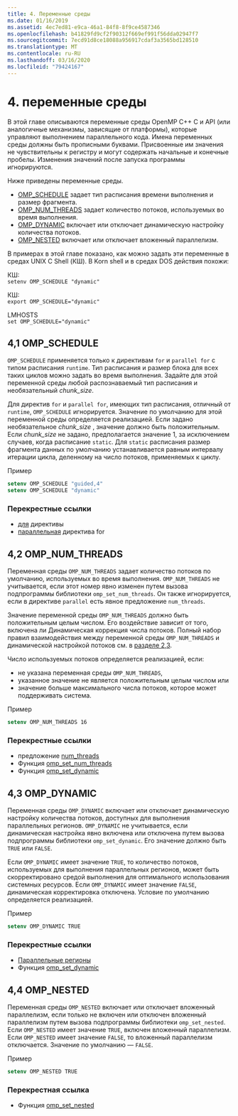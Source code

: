 ```yaml
---
title: 4. Переменные среды
ms.date: 01/16/2019
ms.assetid: 4ec7ed81-e9ca-46a1-84f8-8f9ce4587346
ms.openlocfilehash: b41829fd9cf2f90312f669ef991f56dda02947f7
ms.sourcegitcommit: 7ecd91d8ce18088a956917cdaf3a3565bd128510
ms.translationtype: MT
ms.contentlocale: ru-RU
ms.lasthandoff: 03/16/2020
ms.locfileid: "79424167"
---
```

# <a name="4-environment-variables"></a>4. переменные среды

В этой главе описываются переменные среды OpenMP C++ C и API (или аналогичные механизмы, зависящие от платформы), которые управляют выполнением параллельного кода.  Имена переменных среды должны быть прописными буквами. Присвоенные им значения не чувствительны к регистру и могут содержать начальные и конечные пробелы.  Изменения значений после запуска программы игнорируются.

Ниже приведены переменные среды.

- [OMP_SCHEDULE](#41-omp_schedule) задает тип расписания времени выполнения и размер фрагмента.
- [OMP_NUM_THREADS](#42-omp_num_threads) задает количество потоков, используемых во время выполнения.
- [OMP_DYNAMIC](#43-omp_dynamic) включает или отключает динамическую настройку количества потоков.
- [OMP_NESTED](#44-omp_nested) включает или отключает вложенный параллелизм.

В примерах в этой главе показано, как можно задать эти переменные в средах UNIX C Shell (КШ). В Korn shell и в средах DOS действия похожи:

КШ:  
`setenv OMP_SCHEDULE "dynamic"`

КШ:  
`export OMP_SCHEDULE="dynamic"`

LMHOSTS  
`set OMP_SCHEDULE="dynamic"`

## <a name="41-omp_schedule"></a>4,1 OMP_SCHEDULE

`OMP_SCHEDULE` применяется только к директивам `for` и `parallel for` с типом расписания `runtime`. Тип расписания и размер блока для всех таких циклов можно задать во время выполнения. Задайте для этой переменной среды любой распознаваемый тип расписания и необязательный *chunk_size*.

Для директив `for` и `parallel for`, имеющих тип расписания, отличный от `runtime`, `OMP_SCHEDULE` игнорируется. Значение по умолчанию для этой переменной среды определяется реализацией. Если задано необязательное *chunk_size* , значение должно быть положительным. Если *chunk_size* не задано, предполагается значение 1, за исключением случаев, когда расписание `static`. Для `static` расписания размер фрагмента данных по умолчанию устанавливается равным интервалу итерации цикла, деленному на число потоков, применяемых к циклу.

Пример

```csh
setenv OMP_SCHEDULE "guided,4"
setenv OMP_SCHEDULE "dynamic"
```

### <a name="cross-references"></a>Перекрестные ссылки

- [для](2-directives.md#241-for-construct) директивы
- [параллельная](2-directives.md#251-parallel-for-construct) директива for

## <a name="42-omp_num_threads"></a>4,2 OMP_NUM_THREADS

Переменная среды `OMP_NUM_THREADS` задает количество потоков по умолчанию, используемых во время выполнения. `OMP_NUM_THREADS` не учитывается, если этот номер явно изменен путем вызова подпрограммы библиотеки `omp_set_num_threads`. Он также игнорируется, если в директиве `parallel` есть явное предложение `num_threads`.

Значение переменной среды `OMP_NUM_THREADS` должно быть положительным целым числом. Его воздействие зависит от того, включена ли Динамическая коррекция числа потоков. Полный набор правил взаимодействия между переменной среды `OMP_NUM_THREADS` и динамической настройкой потоков см. в [разделе 2,3](2-directives.md#23-parallel-construct).

Число используемых потоков определяется реализацией, если:

- не указана переменная среды `OMP_NUM_THREADS`,
- указанное значение не является положительным целым числом или
- значение больше максимального числа потоков, которое может поддерживать система.

Пример

```csh
setenv OMP_NUM_THREADS 16
```

### <a name="cross-references"></a>Перекрестные ссылки

- предложение [num_threads](2-directives.md#23-parallel-construct)
- Функция [omp_set_num_threads](3-run-time-library-functions.md#311-omp_set_num_threads-function)
- Функция [omp_set_dynamic](3-run-time-library-functions.md#317-omp_set_dynamic-function)

## <a name="43-omp_dynamic"></a>4,3 OMP_DYNAMIC

Переменная среды `OMP_DYNAMIC` включает или отключает динамическую настройку количества потоков, доступных для выполнения параллельных регионов. `OMP_DYNAMIC` не учитывается, если динамическая настройка явно включена или отключена путем вызова подпрограммы библиотеки `omp_set_dynamic`. Его значение должно быть `TRUE` или `FALSE`.

Если `OMP_DYNAMIC` имеет значение `TRUE`, то количество потоков, используемых для выполнения параллельных регионов, может быть скорректировано средой выполнения для оптимального использования системных ресурсов.  Если `OMP_DYNAMIC` имеет значение `FALSE`, динамическая корректировка отключена. Условие по умолчанию определяется реализацией.

Пример

```csh
setenv OMP_DYNAMIC TRUE
```

### <a name="cross-references"></a>Перекрестные ссылки

- [Параллельные регионы](2-directives.md#23-parallel-construct)
- Функция [omp_set_dynamic](3-run-time-library-functions.md#317-omp_set_dynamic-function)

## <a name="44-omp_nested"></a>4,4 OMP_NESTED

Переменная среды `OMP_NESTED` включает или отключает вложенный параллелизм, если только не включен или отключен вложенный параллелизм путем вызова подпрограммы библиотеки `omp_set_nested`. Если `OMP_NESTED` имеет значение `TRUE`, включен вложенный параллелизм. Если `OMP_NESTED` имеет значение `FALSE`, то вложенный параллелизм отключается. Значение по умолчанию — `FALSE`.

Пример

```csh
setenv OMP_NESTED TRUE
```

### <a name="cross-reference"></a>Перекрестная ссылка

- Функция [omp_set_nested](3-run-time-library-functions.md#319-omp_set_nested-function)
